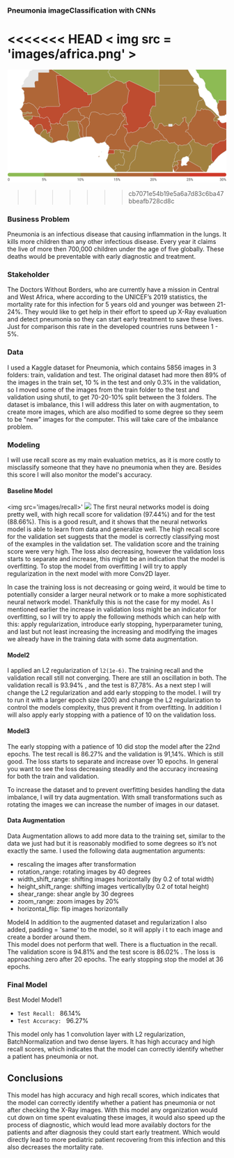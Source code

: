 ### Pneumonia imageClassification with CNNs
<<<<<<< HEAD
< img src = 'images/africa.png' \>
=======
<img src='/images/africa.png'>

>>>>>>> cb7071e54b19e5a6a7d83c6ba47bbeafb728cd8c
### Business Problem
Pneumonia is an infectious disease that causing inflammation in the lungs. It kills more children than any other infectious disease. Every year it claims the live of more then 700,000 children under the age of five globally. These deaths would be preventable with early diagnostic and treatment.

### Stakeholder
The Doctors Without Borders, who are currently have a mission in Central and West Africa, where according to the UNICEF’s 2019 statistics, the mortality rate for this infection for 5 years old and younger was between 21-24%. They would like to get help in their effort to speed up X-Ray evaluation and detect pneumonia so they can start early treatment to save these lives. Just for comparison this rate in the developed countries runs between 1 - 5%.

### Data
I used a Kaggle dataset for Pneumonia, which contains 5856 images in 3 folders: train, validation and test. The original dataset had more then 89% of the images in the train set, 10 % in the test and only 0.3% in the validation, so I  moved some of the images from the train folder to the test and validation using shutil, to get 70-20-10% split between the 3 folders.
The dataset is imbalance, this I will address this later on with augmentation, to create more images, which are also modified to some degree  so they seem to be "new" images for the computer. This will take care of the imbalance problem.

### Modeling
I will use recall score as my main evaluation metrics, as it is more costly to misclassify someone that they have no pneumonia when they are. Besides this score I will also monitor the model's accuracy.

#### Baseline Model
<img src='images/recall>'
<img src='images/accuracy'>
The first neural networks model is doing pretty well, with high recall score for validation (97.44%) and for the test (88.66%). This is a good result, and it shows that the neural networks model is able to learn from data and generalize well. The high recall score for the validation set suggests that the model is correctly classifying most of the examples in the validation set.
The validation score and the training score were very high. The loss also decreasing, however the validation loss starts to separate and increase, this might be an indication that the model is overfitting. To stop the model from overfitting I will try to apply regularization in the next model with more Conv2D layer.

In case the training loss is not decreasing or going weird, it would be time to potentially consider a larger neural network or to make a more sophisticated neural network model. Thankfully this is not the case for my model. As I mentioned earlier the increase in validation loss might be an indicator for overfitting, so I will try to apply the following methods which can help with this: apply regularization, introduce early stopping, hyperparameter tuning, and last but not least increasing the increasing and modifying the images we already have in the training data with some data augmentation.

#### Model2
I applied an L2 regularization of  `l2(1e-6)`.
The training recall and the validation recall still not converging. There are still an oscillation in both. The validation recall is 93.94% , and the test is 87,78%.
As a next step I will change the L2 regularization and add early stopping to the model.
I will try to run it with a larger epoch size (200) and change the L2 regularization to control the models complexity, thus prevent it from overfitting. In addition I will also apply early stopping with a patience of 10 on the validation loss.

#### Model3
The early stopping with a patience of 10 did stop the model after the 22nd epochs.
The test recall is 86.27% and the validation is 91,14%. Which is still good. The loss starts to separate and increase over 10 epochs. In general you want to see the loss decreasing steadily and the accuracy increasing for both the train and validation.

To increase the dataset and to prevent overfitting besides handling the data imbalance, I will try data augmentation. With small transformations such as rotating the images we can increase the number of images in our dataset.

#### Data Augmentation
Data Augmentation allows to add more data to the training set, similar to the data we just had but it is reasonably modified to some degrees so it’s not exactly the same. I used the following data augmentation arguments:
- rescaling the images after transformation
- rotation_range: rotating images by 40 degrees
- width_shift_range: shifting images horizontally (by 0.2 of total width)
- height_shift_range: shifting images vertically(by 0.2 of total height)
- shear_range: shear angle by 30 degrees
- zoom_range: zoom images by 20%
- horizontal_flip: flip images horizontally

Model4
In addition to the  augmented dataset and regularization I also added, padding = 'same' to the model, so it will apply i t to each image and create a border around them.  
This model does not perform that well. There is a fluctuation in the  recall. The validation score is 94.81% and the test score is 86.02% . The loss is approaching zero after 20 epochs. The early stopping stop the model at 36 epochs.

### Final Model
Best Model
Model1
* `Test Recall: `  86.14%
* `Test Accuracy: ` 96.27%

This model only has 1 convolution layer with L2 regularization, BatchNormalization and two dense layers. It has high accuracy and high recall scores, which indicates that the model can correctly identify whether a patient has pneumonia or not.

## Conclusions
This model has high accuracy and high recall scores, which indicates that the model can correctly identify whether a patient has pneumonia or not after checking the X-Ray images.
With this model any organization would cut down on time spent evaluating these images, it would also speed up the process of diagnostic, which would lead more availably doctors for the patients and after diagnosis they could start early treatment. Which would directly lead to more pediatric patient recovering from this infection and this also decreases the mortality rate.

